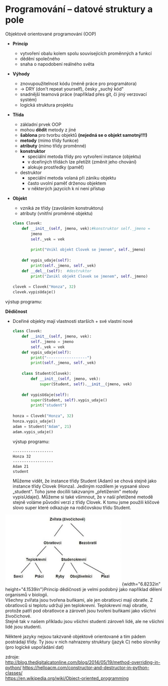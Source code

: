 # Programování – datové struktury a pole

Objektově orientované programování (OOP)
-   **Princip**
    -   vytvoření obalu kolem spolu souvisejících proměnných a funkcí
    -   dědění společného
    -   snaha o napodobení reálného světa
-   **Výhody**
    -   znovupoužitelnost kódu (méně práce pro programátora)
    -   → DRY (don\'t repeat yourself), česky „suchý kód"
    -   snadnější teamová práce (například přes git, či jiný verzovací
        systém)
    -   logická struktura projektu
    
-   **Třída**  
    -   základní prvek OOP
    -   mohou **dědit** metody z jiné
    -   **šablona** pro tvorbu objektů **(nejedná se o objekt samotný!!!)**
    -   **metody** (mimo třídy funkce)
    -   **atributy** (mimo třídy proměnné)
    -   **konstruktor**
        -   speciální metoda třídy pro vytvoření instance (objektu)
        -   v dceřiných třídách lze přetížit (změnit jeho chování)
        -   alokuje prostředky (paměť)
    -   destruktor
        -   speciální metoda volaná při zániku objektu
        -   často uvolní paměť drženou objektem
        -   v některých jazycích k ní není přístup
-   **Objekt**
    -   vzniká ze třídy (zavoláním konstruktoru)
    -   atributy (vnitřní proměnné objektu)
    ```python
    class Clovek:
        def __init__(self, jmeno, vek):#konstruktor self._jmeno =
            jmeno
            self._vek = vek

            print("Vnikl objekt Clovek se jmenem", self._jmeno)

        def vypis_udaje(self):
            print(self._jmeno, self._vek)
        def __del__(self):  #destruktor
            print("Zanikl objekt Clovek se jmenem", self._jmeno)

    clovek = Clovek("Honza", 32)
    clovek.vypisUdaje()
    ```
výstup programu:


**Dědičnost**

-   Dceřiné objekty mají vlastnosti starších + své vlastní nové
    ```python
    class Clovek:
        def __init__(self, jmeno, vek):
            self._jmeno = jmeno
            self._vek = vek
        def vypis_udaje(self):
            print("------------------")
            print(self._jmeno, self._vek)

        class Student(Clovek):
            def __init__(self, jmeno, vek):
                super(Student, self).__init__(jmeno, vek)

        def vypisUdaje(self):
            super(Student, self).vypis_udaje()
            print("student")

    honza = Clovek("Honza", 32)
    honza.vypis_udaje()
    adam = Student("Adam", 21)
    adam.vypis_udaje()
    ```
    výstup programu:
    ```
    ------------------
    Honza 32
    ------------------
    Adam 21
    student
    ```
    Můžeme vidět, že instance třídy Student (Adam) se chová stejně jako
    instance třídy Clovek (Honza). Jediným rozdílem je vypsané slovo
    „student". Toho jsme docílili takzvaným „přetížením" metody
    vypisUdaje(). Můžeme si také všimnout, že v naší přetížené metodě stejně
    voláme původní verzi z třídy Clovek. K tomu jsme použili klíčové slovo
    super které odkazuje na rodičovskou třídu Student.

![](img/1.png){width="6.8232in"
height="4.1539in"}Princip dědičnosti je velmi podobný jako například
dělení organismů v biologii.\
Všechny zvířata jsou tvořena buňkami, ale jen obratlovci mají obratle. Z
obratlovců si teplotu udržují jen teplokrevní. Teplokrevní mají obratle,
protože patří pod obratlovce a zároveň jsou tvořeni buňkami jako všichni
živočichové.\
Stejně tak v našem příkladu jsou všichni studenti zároveň lidé, ale ne
všichni lidé jsou studenti.

Některé jazyky nejsou takzvaně objektově orientované a tím pádem
postrádají třídy. Ty jsou v nich nahrazeny struktury (jazyk C) nebo
slovníky (pro logické uspořádání dat)

zdroje:\
<http://blog.thedigitalcatonline.com/blog/2014/05/19/method-overriding-in-python/>
<https://helloacm.com/constructor-and-destructor-in-python-classes/>\
<https://en.wikipedia.org/wiki/Object-oriented_programming>
